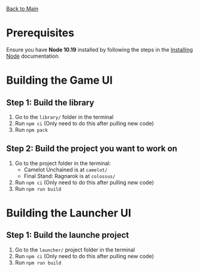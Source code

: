 [Back to Main](../README.md)

# Prerequisites

Ensure you have **Node 10.19** installed by following the steps in the [Installing Node](./InstallingNode.md) documentation.

# Building the Game UI

## Step 1: Build the library

1. Go to the `library/` folder in the terminal
2. Run `npm ci` (Only need to do this after pulling new code)
3. Run `npm pack`

## Step 2: Build the project you want to work on

1. Go to the project folder in the terminal:
   - Camelot Unchained is at `camelot/`
   - Final Stand: Ragnarok is at `colossus/`
2. Run `npm ci` (Only need to do this after pulling new code)
3. Run `npm run build`

# Building the Launcher UI

## Step 1: Build the launche project
1. Go to the `launcher/` project folder in the terminal
2. Run `npm ci` (Only need to do this after pulling new code)
3. Run `npm run build`
